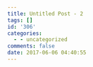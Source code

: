 ```yaml
---
title: Untitled Post - 2
tags: []
id: '306'
categories:
  - - uncategorized
comments: false
date: 2017-06-06 04:40:55
---
```

